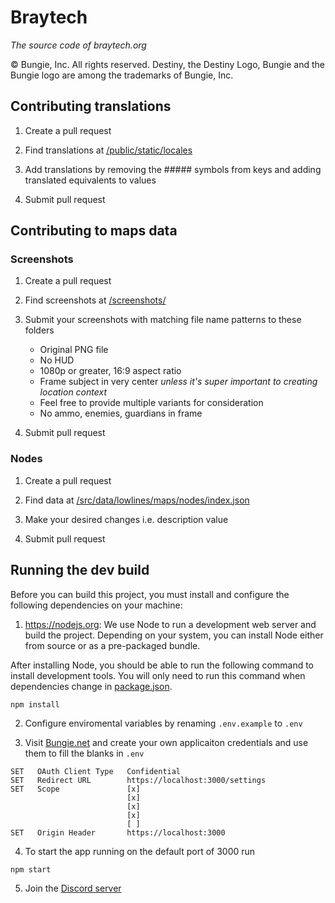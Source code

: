 # Braytech
_The source code of braytech.org_

© Bungie, Inc. All rights reserved. Destiny, the Destiny Logo, Bungie and the Bungie logo are among the trademarks of Bungie, Inc.

## Contributing translations

1.  Create a pull request

2.  Find translations at [/public/static/locales](https://github.com/justrealmilk/braytech.org/tree/master/public/static/locales)

3.  Add translations by removing the ##### symbols from keys and adding translated equivalents to values

4.  Submit pull request

## Contributing to maps data

### Screenshots

1.  Create a pull request

2.  Find screenshots at [/screenshots/](https://github.com/justrealmilk/braytech.org/tree/master/screenshots/)

3.  Submit your screenshots with matching file name patterns to these folders
    *  Original PNG file
    *  No HUD
    *  1080p or greater, 16:9 aspect ratio
    *  Frame subject in very center _unless it's super important to creating location context_
    *  Feel free to provide multiple variants for consideration
    *  No ammo, enemies, guardians in frame

4.  Submit pull request

### Nodes

1.  Create a pull request

2.  Find data at [/src/data/lowlines/maps/nodes/index.json](https://github.com/justrealmilk/braytech.org/tree/master/src/data/lowlines/maps/nodes/index.json)

3.  Make your desired changes i.e. description value

4.  Submit pull request

## Running the dev build

Before you can build this project, you must install and configure the following dependencies on your machine:

1.  https://nodejs.org: We use Node to run a development web server and build the project.
    Depending on your system, you can install Node either from source or as a pre-packaged bundle.

After installing Node, you should be able to run the following command to install development tools.
You will only need to run this command when dependencies change in [package.json](package.json).
```
npm install
```
2.  Configure enviromental variables by renaming `.env.example` to `.env`

3.  Visit [Bungie.net](https://www.bungie.net/en/Application/Create) and create your own applicaiton credentials and use them to fill the blanks in `.env`
```
SET   OAuth Client Type   Confidential
SET   Redirect URL        https://localhost:3000/settings
SET   Scope               [x]
                          [x]
                          [x]
                          [x]
                          [ ]
SET   Origin Header       https://localhost:3000
```
4.  To start the app running on the default port of 3000 run 
```
npm start
```
5.  Join the [Discord server](https://discordapp.com/invite/Y68xDsG)
